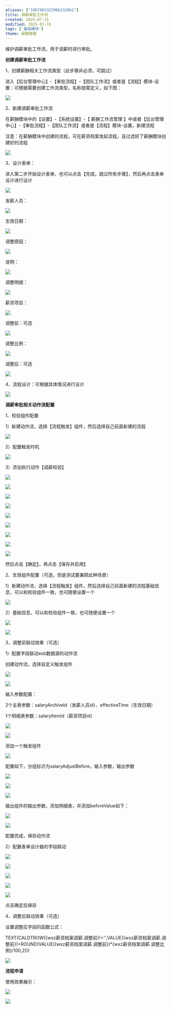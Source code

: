 ```yaml
---
aliases: ["1967902322986232061"]
title: 调薪审批工作流
created: 2025-07-15
modified: 2025-07-15
tags: ['基础模块']
theme: 薪酬管理
---
```


维护调薪审批工作流，用于调薪时进行审批。

**创建调薪审批工作流**

1、创建薪酬相关工作流类型（此步骤非必须，可跳过）

进入【后台管理中心】-【审批流程】-【团队工作流】或者是【流程】模块-设置：可根据需要创建工作流类型，名称按需定义，如下图：

![](80be3ac25818868343a47fe890c5b358.jpg)

2、新建调薪审批工作流

在薪酬模块中的【设置】-【系统设置】-【 薪酬工作流管理 】中或者【后台管理中心】-【审批流程】-【团队工作流】或者是【流程】模块-设置，新建流程

注意：在薪酬模块中创建的流程，可在薪资档案发起流程，且过滤好了薪酬模块创建好的流程

![](e8a1bef952fb106d3519ee60679812d6.jpg)

3、设计表单：

进入第二步开始设计表单，也可以点击【完成，跳过所有步骤】，然后再点击表单设计进行设计

![](414885ecafb5417b4ddf8037771b4193.jpg)

发薪人员：

![](5fa7fc1806a5545a7d7e25172e844c1f.jpg)

生效日期：

![](aef689d69d6be01a0f3cb920d9fcfd0d.jpg)

调整原因：

![](e1e5d2d411493ae1700a65315678be15.jpg)

说明：

![](40bb9aec3490318838815c321f1825ad.jpg)

调整明细：

![](0f60db3809b19c48a43e249756167844.jpg)

薪资项目：

![](2cc969663a19f543edcec0a55117a857.jpg)

调整前：可选

![](8100d90dbaece39caaab57bcd79d3863.jpg)

调整比例：

![](f1e6603b842c5f92ffcd18ea138e6c3e.jpg)

调整后：可选

![](efb997d59281e400dd7f3da1c9b0577d.jpg)

4、流程设计：可根据具体情况进行设计

![](479109cf4a93175c2ed5592007e426ad.jpg)

**调薪审批相关动作流配置**

1、校验组件配置

1）新建动作流，选择【流程触发】组件，然后选择自己前面新建的流程

![](b2a1ad24dd11d583e0b54d50d9c495f1.jpg)

2）配置触发时机

![](03f286dc44f756453ce04a7328925337.jpg)

3）添加执行动作【调薪校验】

![](ae76888ec5a686637ceaaf487866f92f.jpg)

![](f70590b3688f2f40fbda663d00908792.jpg)

![](e4a4374771ed2593643d7f6abb0d062b.jpg)

![](320baac578791506a24142701a7f3fcb.jpg)

![](260c61a5ebad34fa97ca87899cf38bf9.jpg)

![](4ad128f81272b39416c5fbbdea22ccd1.jpg)

![](1cdfa2c1406c78fb16afd85dfe4c08c6.jpg)

![](5c3efa1384d8e3763c108acbfb9a7dd9.jpg)

![](8fec3008c022c93b2634a6fa8fb40e3d.jpg)

然后点击【确定】，再点击【保存并启用】

2、生效组件配置（可选，但是测试要兼顾此种场景）

1）新建动作流，选择【流程触发】组件，然后选择自己前面新建的流程基础信息，可以和校验组件一致，也可随便设置一个

![](cb22185be3ebce98f7c76413bbcb466d.jpg)

2）基础信息，可以和校验组件一致，也可随便设置一个

![](5b7c3a462236ad8f74030125133d3eb4.jpg)

![](c3fe751ac113588d14923452691b3108.jpg)

3、调整前联动效果（可选）

1）配置字段联动esb数据源的动作流

创建动作流，选择自定义触发组件

![](0aec6d5ac0f9b8549bf25757112409da.jpg)

![](c3c51653292141b4cd65f8e34ac52cba.jpg)

输入参数配置：

2个主表参数：salaryArchiveId（发薪人员id）、effectiveTime（生效日期）

1个明细表参数：salaryItemId（薪资项目id）

![](643e0a3e61d353bf26c25db4a0af291b.jpg)

![](87dc89e9aaff47bcaf15dfdfbc31d539.jpg)

添加一个触发组件

![](3f78d5ff2a306b7baabacf7241f8e892.jpg)

配置如下，分组标识为salaryAdjustBefore，输入参数，输出参数

![](b17c70e093c73cbefeaec4a906b775fb.jpg)

![](2dd9af9b6697cb19cea2c539a18ab7ff.jpg)

![](6c1ba5d101c3e7fb4b8b416d3ecf4437.jpg)

输出组件的输出参数，添加明细表，并添加beforeValue如下：

![](879a818213d1e1637d6cc9cefbd1ed5f.jpg)

![](4265cd987b270b6cd21101b7516b2383.jpg)

配置完成，保存动作流

2）配置表单设计器的字段联动

![](ef55b06e7d10f0209dbdcfde8d8cbe6b.jpg)

![](cfd96c3f4a3ab4da6582580d64c5c230.jpg)

![](b21515c42739012ae7b967bf960efe7b.jpg)

![](9f5d8d3d71f1391eef055c61dd77c8d2.jpg)

![](176a4432a46a4d5d39c3fd302e6d28a2.jpg)

点击确定后保存

4、调整后联动效果（可选）

设置调整后字段的函数公式：

TEXT(CALDTROW({wxz薪资档案调薪.调整前}!='',VALUE({wxz薪资档案调薪.调整前})+ROUND(VALUE({wxz薪资档案调薪.调整前})\*{wxz薪资档案调薪.调整比例}/100,2)))

![](77b2bd2ef00eceff372037f8c9c4532d.jpg)

**流程申请**

使用效果展示：

![](71036ada2232a211ce9bd46051a7b351.jpg)

![](e890206f57452fca38693f86c89eac64.jpg)